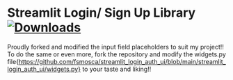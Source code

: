 # Streamlit Login/ Sign Up Library   [![Downloads](https://static.pepy.tech/personalized-badge/streamlit-login-auth-ui?period=month&units=international_system&left_color=grey&right_color=blue&left_text=downloads)](https://pepy.tech/project/streamlit-login-auth-ui)

Proudly forked and modified the input field placeholders to suit my project!!
To do the same or even more, fork the repository and modify the widgets.py file{https://github.com/fsmosca/streamlit_login_auth_ui/blob/main/streamlit_login_auth_ui/widgets.py} to your taste and liking!!

